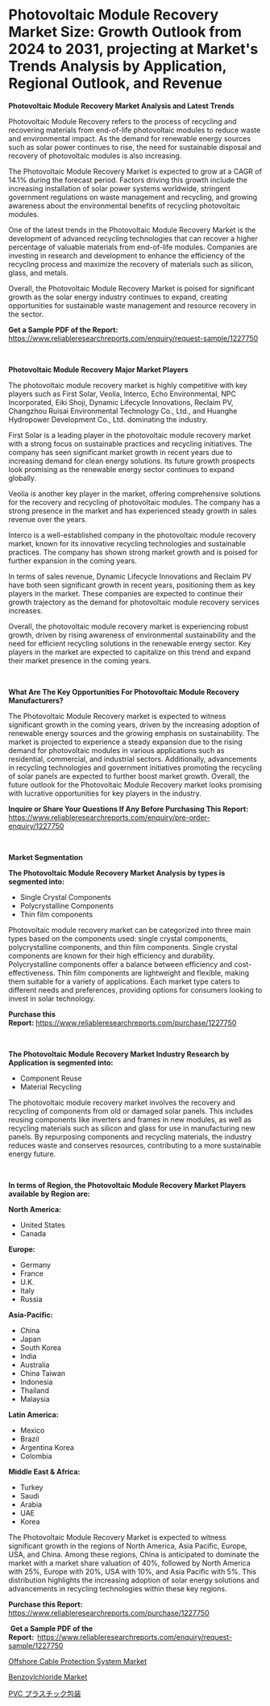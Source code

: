 <p><h1>Photovoltaic Module Recovery Market Size: Growth Outlook from 2024 to 2031, projecting at Market's Trends Analysis by Application, Regional Outlook, and Revenue</h1></p><p><strong>Photovoltaic Module Recovery Market Analysis and Latest Trends</strong></p>
<p><p>Photovoltaic Module Recovery refers to the process of recycling and recovering materials from end-of-life photovoltaic modules to reduce waste and environmental impact. As the demand for renewable energy sources such as solar power continues to rise, the need for sustainable disposal and recovery of photovoltaic modules is also increasing.</p><p>The Photovoltaic Module Recovery Market is expected to grow at a CAGR of 14.1% during the forecast period. Factors driving this growth include the increasing installation of solar power systems worldwide, stringent government regulations on waste management and recycling, and growing awareness about the environmental benefits of recycling photovoltaic modules.</p><p>One of the latest trends in the Photovoltaic Module Recovery Market is the development of advanced recycling technologies that can recover a higher percentage of valuable materials from end-of-life modules. Companies are investing in research and development to enhance the efficiency of the recycling process and maximize the recovery of materials such as silicon, glass, and metals.</p><p>Overall, the Photovoltaic Module Recovery Market is poised for significant growth as the solar energy industry continues to expand, creating opportunities for sustainable waste management and resource recovery in the sector.</p></p>
<p><strong>Get a Sample PDF of the Report:&nbsp;</strong> <a href="https://www.reliableresearchreports.com/enquiry/request-sample/1227750">https://www.reliableresearchreports.com/enquiry/request-sample/1227750</a></p>
<p>&nbsp;</p>
<p><strong>Photovoltaic Module Recovery Major Market Players</strong></p>
<p><p>The photovoltaic module recovery market is highly competitive with key players such as First Solar, Veolia, Interco, Echo Environmental, NPC Incorporated, Eiki Shoji, Dynamic Lifecycle Innovations, Reclaim PV, Changzhou Ruisai Environmental Technology Co., Ltd., and Huanghe Hydropower Development Co., Ltd. dominating the industry.</p><p>First Solar is a leading player in the photovoltaic module recovery market with a strong focus on sustainable practices and recycling initiatives. The company has seen significant market growth in recent years due to increasing demand for clean energy solutions. Its future growth prospects look promising as the renewable energy sector continues to expand globally.</p><p>Veolia is another key player in the market, offering comprehensive solutions for the recovery and recycling of photovoltaic modules. The company has a strong presence in the market and has experienced steady growth in sales revenue over the years.</p><p>Interco is a well-established company in the photovoltaic module recovery market, known for its innovative recycling technologies and sustainable practices. The company has shown strong market growth and is poised for further expansion in the coming years.</p><p>In terms of sales revenue, Dynamic Lifecycle Innovations and Reclaim PV have both seen significant growth in recent years, positioning them as key players in the market. These companies are expected to continue their growth trajectory as the demand for photovoltaic module recovery services increases.</p><p>Overall, the photovoltaic module recovery market is experiencing robust growth, driven by rising awareness of environmental sustainability and the need for efficient recycling solutions in the renewable energy sector. Key players in the market are expected to capitalize on this trend and expand their market presence in the coming years.</p></p>
<p>&nbsp;</p>
<p><strong>What Are The Key Opportunities For Photovoltaic Module Recovery Manufacturers?</strong></p>
<p><p>The Photovoltaic Module Recovery market is expected to witness significant growth in the coming years, driven by the increasing adoption of renewable energy sources and the growing emphasis on sustainability. The market is projected to experience a steady expansion due to the rising demand for photovoltaic modules in various applications such as residential, commercial, and industrial sectors. Additionally, advancements in recycling technologies and government initiatives promoting the recycling of solar panels are expected to further boost market growth. Overall, the future outlook for the Photovoltaic Module Recovery market looks promising with lucrative opportunities for key players in the industry.</p></p>
<p><strong>Inquire or Share Your Questions If Any Before Purchasing This Report:</strong> <a href="https://www.reliableresearchreports.com/enquiry/pre-order-enquiry/1227750">https://www.reliableresearchreports.com/enquiry/pre-order-enquiry/1227750</a></p>
<p>&nbsp;</p>
<p><strong>Market Segmentation</strong></p>
<p><strong>The Photovoltaic Module Recovery Market Analysis by types is segmented into:</strong></p>
<p><ul><li>Single Crystal Components</li><li>Polycrystalline Components</li><li>Thin film components</li></ul></p>
<p><p>Photovoltaic module recovery market can be categorized into three main types based on the components used: single crystal components, polycrystalline components, and thin film components. Single crystal components are known for their high efficiency and durability. Polycrystalline components offer a balance between efficiency and cost-effectiveness. Thin film components are lightweight and flexible, making them suitable for a variety of applications. Each market type caters to different needs and preferences, providing options for consumers looking to invest in solar technology.</p></p>
<p><strong>Purchase this Report:&nbsp;</strong><a href="https://www.reliableresearchreports.com/purchase/1227750">https://www.reliableresearchreports.com/purchase/1227750</a></p>
<p>&nbsp;</p>
<p><strong>The Photovoltaic Module Recovery Market Industry Research by Application is segmented into:</strong></p>
<p><ul><li>Component Reuse</li><li>Material Recycling</li></ul></p>
<p><p>The photovoltaic module recovery market involves the recovery and recycling of components from old or damaged solar panels. This includes reusing components like inverters and frames in new modules, as well as recycling materials such as silicon and glass for use in manufacturing new panels. By repurposing components and recycling materials, the industry reduces waste and conserves resources, contributing to a more sustainable energy future.</p></p>
<p>&nbsp;</p>
<p><strong>In terms of Region, the Photovoltaic Module Recovery Market Players available by Region are:</strong></p>
<p>
    <p> <strong> North America: </strong>
        <ul>
            <li>United States</li>
            <li>Canada</li>
        </ul>
        </p> 
    <p> <strong> Europe: </strong>
        <ul>
            <li>Germany</li>
            <li>France</li>
            <li>U.K.</li>
            <li>Italy</li>
            <li>Russia</li>
        </ul>
        </p> 
    <p> <strong> Asia-Pacific: </strong>
        <ul>
            <li>China</li>
            <li>Japan</li>
            <li>South Korea</li>
            <li>India</li>
            <li>Australia</li>
            <li>China Taiwan</li>
            <li>Indonesia</li>
            <li>Thailand</li>
            <li>Malaysia</li>
        </ul>
        </p> 
    <p> <strong> Latin America: </strong>
        <ul>
            <li>Mexico</li>
            <li>Brazil</li>
            <li>Argentina Korea</li>
            <li>Colombia</li>
        </ul>
        </p> 
    <p> <strong> Middle East & Africa: </strong>
        <ul>
            <li>Turkey</li>
            <li>Saudi</li>
            <li>Arabia</li>
            <li>UAE</li>
            <li>Korea</li>
        </ul>
    </p>
    </p>
<p><p>The Photovoltaic Module Recovery Market is expected to witness significant growth in the regions of North America, Asia Pacific, Europe, USA, and China. Among these regions, China is anticipated to dominate the market with a market share valuation of 40%, followed by North America with 25%, Europe with 20%, USA with 10%, and Asia Pacific with 5%. This distribution highlights the increasing adoption of solar energy solutions and advancements in recycling technologies within these key regions.</p></p>
<p><strong>Purchase this Report: </strong><a href="https://www.reliableresearchreports.com/purchase/1227750">https://www.reliableresearchreports.com/purchase/1227750</a></p>
<p>&nbsp;<strong>Get a Sample PDF of the Report:&nbsp;&nbsp;</strong><a href="https://www.reliableresearchreports.com/enquiry/request-sample/1227750">https://www.reliableresearchreports.com/enquiry/request-sample/1227750</a></p>
<p><strong></strong></p>
<p><p><a href="https://github.com/YashRP12/Market-Research-Report-List-4/blob/main/offshore-cable-protection-system-market.md">Offshore Cable Protection System Market</a></p><p><a href="https://carnation-joke-41f.notion.site/Benzoylchloride-Market-Size-Growth-Outlook-from-2024-to-2031-projecting-at-Market-s-Trends-Analysi-08487d6621084fd1aade143f47b61df9">Benzoylchloride Market</a></p><p><a href="https://medium.com/@leonardgreene1/pvc%E3%83%97%E3%83%A9%E3%82%B9%E3%83%81%E3%83%83%E3%82%AF%E5%8C%85%E8%A3%85%E5%B8%82%E5%A0%B4-%E5%B8%82%E5%A0%B4%E3%82%B7%E3%82%A7%E3%82%A2-%E5%B8%82%E5%A0%B4%E5%8B%95%E5%90%91-%E5%B0%86%E6%9D%A5%E3%81%AE%E6%88%90%E9%95%B7%E3%82%92%E6%8E%A2%E3%82%8B-ae1d77d1ac60">PVC プラスチック包装</a></p></p>